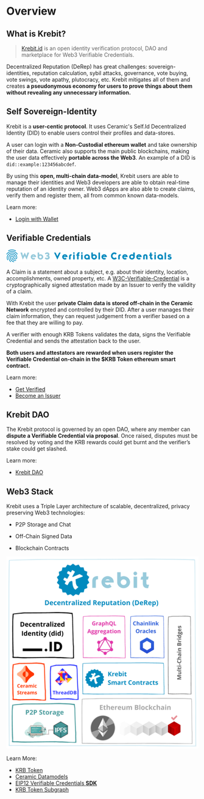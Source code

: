 # Overview

## What is Krebit?

> [Krebit.id](https://krebit.id) is an open identity verification protocol, DAO and marketplace for Web3 Verifiable Credentials.

Decentralized Reputation (DeRep) has great challenges: sovereign-identities, reputation calculation, sybil attacks, governance, vote buying, vote swings, vote apathy, plutocracy, etc. Krebit mitigates all of them and creates **a pseudonymous economy for users to prove things about them without revealing any unnecessary information.**

## Self Sovereign-Identity

Krebit is a **user-centic protocol**. It uses Ceramic's Self.Id Decentralized Identity (DID) to enable users control their profiles and data-stores.

A user can login with a **Non-Custodial ethereum wallet** and take ownership of their data. Ceramic also supports the main public blockchains, making the user data effectively **portable across the Web3**. An example of a DID is `did::example:123456abcdef`.

By using this **open, multi-chain data-model**, Krebit users are able to manage their identities and Web3 developers are able to obtain real-time reputation of an identity owner. Web3 dApps are also able to create claims, verify them and register them, all from common known data-models.

Learn more:

- [Login with Wallet](get_verified#login-with-wallet)

## Verifiable Credentials

![Web3-Verifiable-Credentials](/img/Web3-Verifiable-Credentials.png)

A Claim is a statement about a subject, e.g. about their identity, location, accomplishments, owned property, etc. A [W3C-Verifiable-Credential](https://www.w3.org/TR/vc-data-model/) is a cryptographically signed attestation made by an Issuer to verify the validity of a claim.

With Krebit the user **private Claim data is stored off-chain in the Ceramic Network** encrypted and controlled by their DID. After a user manages their claim information, they can request judgement from a verifier based on a fee that they are willing to pay.

A verifier with enough KRB Tokens validates the data, signs the Verifiable Credential and sends the attestation back to the user.

**Both users and attestators are rewarded when users register the Verifiable Credential on-chain in the $KRB Token ethereum smart contract.**

Learn more:

- [Get Verified](get_verified#claim-credentials)
- [Become an Issuer](issuer)

## Krebit DAO

The Krebit protocol is governed by an open DAO, where any member can **dispute a Verifiable Credential via proposal**. Once raised, disputes must be resolved by voting and the KRB rewards could get burnt and the verifier’s stake could get slashed.

Learn more:

- [Krebit DAO](dao)

## Web3 Stack

Krebit uses a Triple Layer architecture of scalable, decentralized, privacy preserving Web3 technologies:

- P2P Storage and Chat

- Off-Chain Signed Data

- Blockchain Contracts

![Krebit-Architecture](/img/Krebit-Architecture.png ":size=50%")

Learn More:

- [KRB Token](krb)
- [Ceramic Datamodels](developers#ceramic-datamodels)
- [EIP12 Verifiable Credentials **SDK**](developers#eip712-vc-sdk)
- [KRB Token Subgraph](developers#contract-subgraph)
